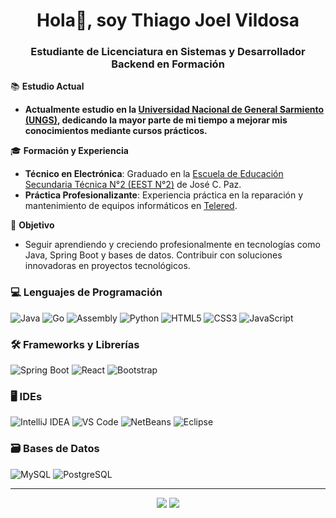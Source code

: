 <h1 align="center">
  Hola👋, soy Thiago Joel Vildosa
</h1>

<h3 align="center">
  Estudiante de Licenciatura en Sistemas y Desarrollador Backend en Formación
</h3>

📚 **Estudio Actual**
- **Actualmente estudio en la [Universidad Nacional de General Sarmiento (UNGS)](https://www.ungs.edu.ar/), dedicando la mayor parte de mi tiempo a mejorar mis conocimientos mediante cursos prácticos.**

🎓 **Formación y Experiencia**
- **Técnico en Electrónica**: Graduado en la [Escuela de Educación Secundaria Técnica N°2 (EEST N°2)](https://www.facebook.com/eest2jcp/) de José C. Paz.
- **Práctica Profesionalizante**: Experiencia práctica en la reparación y mantenimiento de equipos informáticos en [Telered](https://www.telered.com.ar).

🚀 **Objetivo**
- Seguir aprendiendo y creciendo profesionalmente en tecnologías como Java, Spring Boot y bases de datos. Contribuir con soluciones innovadoras en proyectos tecnológicos.

### 💻 Lenguajes de Programación
<p>
  <img src="https://img.shields.io/badge/Java-007396?style=for-the-badge&logo=openjdk&logoColor=white" alt="Java"/>
  <img src="https://img.shields.io/badge/Go-00ADD8?style=for-the-badge&logo=go&logoColor=white" alt="Go"/>
  <img src="https://img.shields.io/badge/Assembly-6E4C13?style=for-the-badge&logo=arm&logoColor=white" alt="Assembly"/>
  <img src="https://img.shields.io/badge/Python-3776AB?style=for-the-badge&logo=python&logoColor=white" alt="Python"/>
  <img src="https://img.shields.io/badge/HTML5-E34F26?style=for-the-badge&logo=html5&logoColor=white" alt="HTML5"/>
  <img src="https://img.shields.io/badge/CSS3-1572B6?style=for-the-badge&logo=css&logoColor=white" alt="CSS3"/>
  <img src="https://img.shields.io/badge/JavaScript-F7DF1E?style=for-the-badge&logo=javascript&logoColor=black" alt="JavaScript"/>
</p>

### 🛠 Frameworks y Librerías
<p>
  <img src="https://img.shields.io/badge/Spring_Boot-6DB33F?style=for-the-badge&logo=spring-boot&logoColor=white" alt="Spring Boot"/>
  <img src="https://img.shields.io/badge/React-20232A?style=for-the-badge&logo=react&logoColor=61DAFB" alt="React"/>
  <img src="https://img.shields.io/badge/Bootstrap-7952B3?style=for-the-badge&logo=bootstrap&logoColor=white" alt="Bootstrap"/>
</p>

### 🖥 IDEs
<p>
  <img src="https://img.shields.io/badge/IntelliJ_IDEA-000000?style=for-the-badge&logo=intellij-idea&logoColor=white" alt="IntelliJ IDEA"/>
  <img src="https://img.shields.io/badge/VS_Code-007ACC?style=for-the-badge&logo=codepen&logoColor=white" alt="VS Code"/>
  <img src="https://img.shields.io/badge/NetBeans-1B6AC6?style=for-the-badge&logo=apache-netbeans-ide&logoColor=white" alt="NetBeans"/>
  <img src="https://img.shields.io/badge/Eclipse-2C2255?style=for-the-badge&logo=eclipse-ide&logoColor=white" alt="Eclipse"/>
</p>

### 🗃 Bases de Datos
<p>
  <img src="https://img.shields.io/badge/MySQL-4479A1?style=for-the-badge&logo=mysql&logoColor=white" alt="MySQL"/>
  <img src="https://img.shields.io/badge/PostgreSQL-4169E1?style=for-the-badge&logo=postgresql&logoColor=white" alt="PostgreSQL"/>
</p>

---

<p align="center">
  <a href="https://www.linkedin.com/in/thiago-joel-vildosa/"><img src="https://img.shields.io/badge/LinkedIn-000?style=for-the-badge&logo=linkedin&logoColor=0E76A8"/></a>
  <a href="https://github.com/thiagov2a"><img src="https://img.shields.io/badge/GitHub-000?style=for-the-badge&logo=github&logoColor=white"/></a>
</p>
